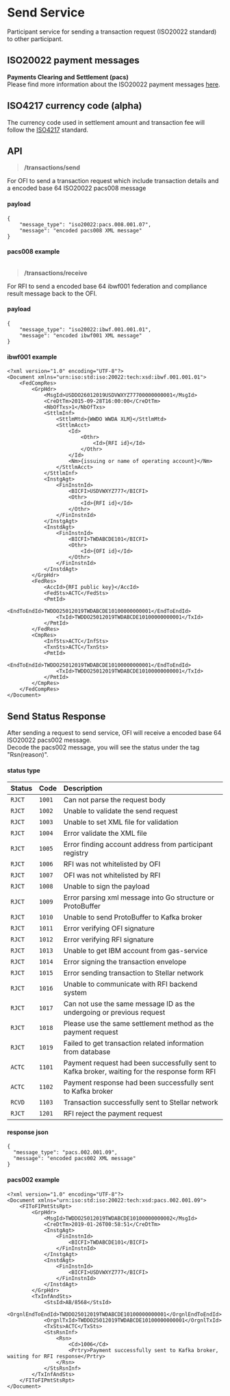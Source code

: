# Send Service
Participant service for sending a transaction request (ISO20022 standard) to other participant.

## ISO20022 payment messages
**Payments Clearing and Settlement (pacs)**\
Please find more information about the ISO20022 payment messages [here](https://www.iso20022.org/payments_messages.page).

## ISO4217 currency code (alpha)
The currency code used in settlement amount and transaction fee will follow the [ISO4217](https://en.wikipedia.org/wiki/ISO_4217) standard.

## API
> **/transactions/send**

For OFI to send a transaction request which include transaction details and a encoded base 64 ISO20022 pacs008 message
#### payload
```
{
	"message_type": "iso20022:pacs.008.001.07",
	"message": "encoded pacs008 XML message"
}
```

#### pacs008 example
```

```

> **/transactions/receive**

For RFI to send a encoded base 64 ibwf001 federation and compliance result message back to the OFI.
#### payload
```
{
	"message_type": "iso20022:ibwf.001.001.01",
	"message": "encoded ibwf001 XML message"
}
```

#### ibwf001 example
```
<?xml version="1.0" encoding="UTF-8"?>
<Document xmlns="urn:iso:std:iso:20022:tech:xsd:ibwf.001.001.01">
    <FedCompRes>
        <GrpHdr>
            <MsgId>USDDO26012019USDVWXYZ77700000000001</MsgId>
            <CreDtTm>2015-09-28T16:00:00</CreDtTm>
            <NbOfTxs>1</NbOfTxs>
            <SttlmInf>
                <SttlmMtd>{WWDO WWDA XLM}</SttlmMtd>
                <SttlmAcct>
                    <Id>
                        <Othr>
                            <Id>{RFI id}</Id>
                        </Othr>
                    </Id>
                    <Nm>{issuing or name of operating account}</Nm>
                </SttlmAcct>
            </SttlmInf>
            <InstgAgt>
                <FinInstnId>
                    <BICFI>USDVWXYZ777</BICFI>
                    <Othr>
                        <Id>{RFI id}</Id>
                    </Othr>
                </FinInstnId>
            </InstgAgt>
            <InstdAgt>
                <FinInstnId>
                    <BICFI>TWDABCDE101</BICFI>
                    <Othr>
                        <Id>{OFI id}</Id>
                    </Othr>
                </FinInstnId>
            </InstdAgt>
        </GrpHdr>
        <FedRes>
            <AccId>{RFI public key}</AccId>
            <FedSts>ACTC</FedSts>
            <PmtId>
                <EndToEndId>TWDDO25012019TWDABCDE10100000000001</EndToEndId>
                <TxId>TWDDO25012019TWDABCDE10100000000001</TxId>
            </PmtId>
        </FedRes>
        <CmpRes>
            <InfSts>ACTC</InfSts>
            <TxnSts>ACTC</TxnSts>
            <PmtId>
                <EndToEndId>TWDDO25012019TWDABCDE10100000000001</EndToEndId>
                <TxId>TWDDO25012019TWDABCDE10100000000001</TxId>
            </PmtId>
        </CmpRes>
    </FedCompRes>
</Document>
```
## Send Status Response
After sending a request to send service, OFI will receive a encoded base 64 ISO20022 pacs002 message.\
Decode the pacs002 message, you will see the status under the tag "Rsn(reason)".

#### status type

| Status | Code| Description |
| :--- | :--- | :--- |
| `RJCT` | `1001` | Can not parse the request body |
| `RJCT` | `1002` | Unable to validate the send request |
| `RJCT` | `1003` | Unable to set XML file for validation |
| `RJCT` | `1004` | Error validate the XML file |
| `RJCT` | `1005` | Error finding account address from participant registry |
| `RJCT` | `1006` | RFI was not whitelisted by OFI |
| `RJCT` | `1007` | OFI was not whitelisted by RFI |
| `RJCT` | `1008` | Unable to sign the payload |
| `RJCT` | `1009` | Error parsing xml message into Go structure or ProtoBuffer |
| `RJCT` | `1010` | Unable to send ProtoBuffer to Kafka broker |
| `RJCT` | `1011` | Error verifying OFI signature |
| `RJCT` | `1012` | Error verifying RFI signature |
| `RJCT` | `1013` | Unable to get IBM account from gas-service |
| `RJCT` | `1014` | Error signing the transaction envelope |
| `RJCT` | `1015` | Error sending transaction to Stellar network |
| `RJCT` | `1016` | Unable to communicate with RFI backend system |
| `RJCT` | `1017` | Can not use the same message ID as the undergoing or previous request |
| `RJCT` | `1018` | Please use the same settlement method as the payment request |
| `RJCT` | `1019` | Failed to get transaction related information from database |
| `ACTC` | `1101` | Payment request had been successfully sent to Kafka broker, waiting for the response form RFI |
| `ACTC` | `1102` | Payment response had been successfully sent to Kafka broker |
| `RCVD` | `1103` | Transaction successfully sent to Stellar network |
| `RJCT` | `1201` | RFI reject the payment request |

#### response json
```
{
  "message_type": "pacs.002.001.09",
  "message": "encoded pacs002 XML message"
}
```

#### pacs002 example

```
<?xml version="1.0" encoding="UTF-8"?>
<Document xmlns="urn:iso:std:iso:20022:tech:xsd:pacs.002.001.09">
	<FIToFIPmtStsRpt>
		<GrpHdr>
			<MsgId>TWDDO25012019TWDABCDE10100000000002</MsgId>
			<CreDtTm>2019-01-26T00:58:51</CreDtTm>
			<InstgAgt>
				<FinInstnId>
					<BICFI>TWDABCDE101</BICFI>
				</FinInstnId>
			</InstgAgt>
			<InstdAgt>
				<FinInstnId>
					<BICFI>USDVWXYZ777</BICFI>
				</FinInstnId>
			</InstdAgt>
		</GrpHdr>
		<TxInfAndSts>
			<StsId>AB/8568</StsId>
			<OrgnlEndToEndId>TWDDO25012019TWDABCDE10100000000001</OrgnlEndToEndId>
			<OrgnlTxId>TWDDO25012019TWDABCDE10100000000001</OrgnlTxId>
			<TxSts>ACTC</TxSts>
			<StsRsnInf>
				<Rsn>
					<Cd>1006</Cd>
					<Prtry>Payment successfully sent to Kafka broker, waiting for RFI response</Prtry>
				</Rsn>
			</StsRsnInf>
		</TxInfAndSts>
	</FIToFIPmtStsRpt>
</Document>
```